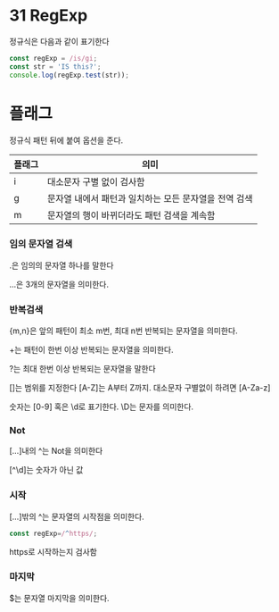 # 31 RegExp

정규식은 다음과 같이 표기한다

```jsx
const regExp = /is/gi;
const str = 'IS this?';
console.log(regExp.test(str));
```

# 플래그

정규식 패턴 뒤에 붙여 옵션을 준다.

| 플래그 | 의미 |
| --- | --- |
| i | 대소문자 구별 없이 검사함 |
| g | 문자열 내에서 패턴과 일치하는 모든 문자열을 전역 검색 |
| m | 문자열의 행이 바뀌더라도 패턴 검색을 계속함 |

### 임의 문자열 검색

.은 임의의 문자열 하나를 말한다

…은 3개의 문자열을 의미한다.

### 반복검색

{m,n}은 앞의 패턴이 최소 m번, 최대 n번 반복되는 문자열을 의미한다.

+는 패턴이 한번 이상 반복되는 문자열을 의미한다.

?는 최대 한번 이상 반복되는 문자열을 말한다

[]는 범위를 지정한다 [A-Z]는 A부터 Z까지. 대소문자 구별없이 하려면 [A-Za-z]

숫자는 [0-9] 혹은 \d로 표기한다. \D는 문자를 의미한다.

### Not

[…]내의 ^는 Not을 의미한다

[^\d]는 숫자가 아닌 값

### 시작

[…]밖의 ^는 문자열의 시작점을 의미한다.

```jsx
const regExp=/^https/;
```

https로 시작하는지 검사함

### 마지막

$는 문자열 마지막을 의미한다.